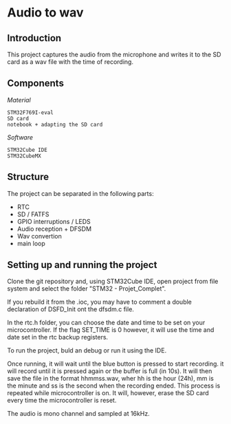 # Audio to wav

## Introduction 

This project captures the audio from the microphone and writes it to the SD card as a wav file with the time of recording.

## Components
*Material*

    STM32F769I-eval
    SD card
    notebook + adapting the SD card


*Software*

    STM32Cube IDE
    STM32CubeMX

## Structure

The project can be separated in the following parts: 
* RTC
* SD / FATFS
* GPIO interruptions / LEDS
* Audio reception + DFSDM
* Wav convertion
* main loop

## Setting up and running the project

Clone the git repository and, using STM32Cube IDE, open project from file system and select the folder "STM32 - Projet_Complet".

If you rebuild it from the .ioc, you may have to comment a double declaration of DSFD_Init ont the dfsdm.c file. 

In the rtc.h folder, you can choose the date and time to be set on your microcontroller. If the flag SET_TIME is 0 however, it will use the time and date set in the rtc backup registers.

To run the project, buld an debug or run it using the IDE.

Once running, it will wait until the blue button is pressed to start recording. it will record until it is pressed again or the buffer is full (in 10s). It will then save the file in the format hhmmss.wav, wher hh is the hour (24h), mm is the minute and ss is the second when the recording ended. This process is repeated while microcontroller is on. It will, however, erase the SD card every time the microcontroller is reset.

The audio is mono channel and sampled at 16kHz.